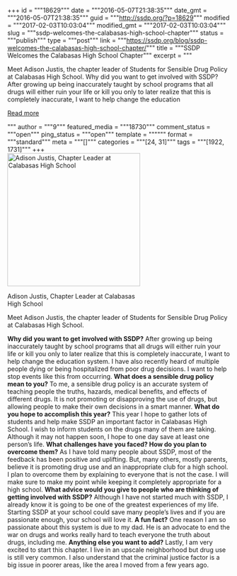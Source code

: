+++
id = """18629"""
date = """2016-05-07T21:38:35"""
date_gmt = """2016-05-07T21:38:35"""
guid = """http://ssdp.org/?p=18629"""
modified = """2017-02-03T10:03:04"""
modified_gmt = """2017-02-03T10:03:04"""
slug = """ssdp-welcomes-the-calabasas-high-school-chapter"""
status = """publish"""
type = """post"""
link = """https://ssdp.org/blog/ssdp-welcomes-the-calabasas-high-school-chapter/"""
title = """SSDP Welcomes the Calabasas High School Chapter"""
excerpt = """<p>Meet Adison Justis, the chapter leader of Students for Sensible Drug Policy at Calabasas High School. Why did you want to get involved with SSDP? After growing up being inaccurately taught by school programs that all drugs will either ruin your life or kill you only to later realize that this is completely inaccurate, I want to help change the education</p>
<div class="h10"></div>
<p><a class="more-link2 flat" href="https://ssdp.org/blog/ssdp-welcomes-the-calabasas-high-school-chapter/">Read more</a></p>
"""
author = """9"""
featured_media = """18730"""
comment_status = """open"""
ping_status = """open"""
template = """"""
format = """standard"""
meta = """[]"""
categories = """[24, 31]"""
tags = """[1922, 1731]"""
+++
<div id="attachment_18730" style="width: 310px" class="wp-caption alignright"><a href="/assets/IMG_2934.jpg"><img class="wp-image-18730 size-medium" src="/assets/IMG_2934-300x300.jpg" alt="Adison Justis, Chapter Leader at Calabasas High School" width="300" height="300" /></a><p class="wp-caption-text">Adison Justis, Chapter Leader at Calabasas High School</p></div>

Meet Adison Justis, the chapter leader of Students for Sensible Drug Policy at Calabasas High School.

<strong>Why did you want to get involved with SSDP?</strong>
After growing up being inaccurately taught by school programs that all drugs will either ruin your life or kill you only to later realize that this is completely inaccurate, I want to help change the education system. I have also recently heard of multiple people dying or being hospitalized from poor drug decisions. I want to help stop events like this from occurring.
<strong>What does a sensible drug policy mean to you?</strong>
To me, a sensible drug policy is an accurate system of teaching people the truths, hazards, medical benefits, and effects of different drugs. It is not promoting or disapproving the use of drugs, but allowing people to make their own decisions in a smart manner.
<strong>What do you hope to accomplish this year?</strong>
This year I hope to gather lots of students and help make SSDP an important factor in Calabasas High School. I wish to inform students on the drugs many of them are taking. Although it may not happen soon, I hope to one day save at least one person’s life.
<strong>What challenges have you faced? How do you plan to overcome them?</strong>
As I have told many people about SSDP, most of the feedback has been positive and uplifting. But, many others, mostly parents, believe it is promoting drug use and an inappropriate club for a high school. I plan to overcome them by explaining to everyone that is not the case. I will make sure to make my point while keeping it completely appropriate for a high school.
<strong>What advice would you give to people who are thinking of getting involved with SSDP?</strong>
Although I have not started much with SSDP, I already know it is going to be one of the greatest experiences of my life. Starting SSDP at your school could save many people’s lives and if you are passionate enough, your school will love it.
<strong>A fun fact?</strong>
One reason I am so passionate about this system is due to my dad. He is an advocate to end the war on drugs and works really hard to teach everyone the truth about drugs, including me.
<strong>Anything else you want to add?</strong>
Lastly, I am very excited to start this chapter. I live in an upscale neighborhood but drug use is still very common. I also understand that the criminal justice factor is a big issue in poorer areas, like the area I moved from a few years ago.
